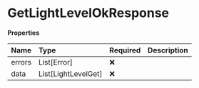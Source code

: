 # GetLightLevelOkResponse

**Properties**

| Name   | Type                | Required | Description |
| :----- | :------------------ | :------- | :---------- |
| errors | List[Error]         | ❌       |             |
| data   | List[LightLevelGet] | ❌       |             |

<!-- This file was generated by liblab | https://liblab.com/ -->
